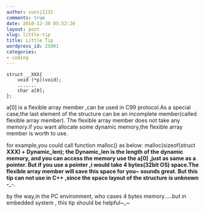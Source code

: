 ```yaml
---
author: sunsj1231
comments: true
date: 2010-12-30 05:52:20
layout: post
slug: little-tip
title: Little Tip
wordpress_id: 25001
categories:
- coding
---
```




    
    struct __XXX{
        void (*p)(void);
        .......
        char a[0];
    };
    




a[0] is a flexible array member ,can be used in C99 protocol.As a special case,the last element of the structure can be an incomplete member(called flexible array member). The flexible array member does not take any memory.if you want allocate some dynamic memory,the flexible array member is worth to use.




for example,you could call function malloc() as below: malloc(sizeof(struct __XXX) + Dynamic_len); the Dynamic_len is the length of the dynamic memory, and you can access the memory use the a[0] ,just as same as a pointer. But if you use a pointer ,i would take 4 bytes(32bit OS) space.The flexible array member will save this space for you~ sounds great. But this tip can not use in C++ ,since the space layout of the structure is unknown -___-.




by the way,in the PC environment, who cases 4 bytes memory.....but in embedded system , this tip should be helpful~_~



